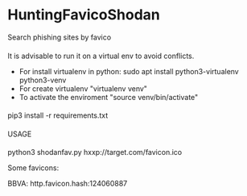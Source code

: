 # HuntingFavicoShodan
Search phishing sites by favico


####
It is advisable to run it on a virtual env to avoid conflicts.
- For install virtualenv in python:  sudo apt install python3-virtualenv python3-venv
- For create virtualenv "virtualenv venv"
- To activate the enviroment "source venv/bin/activate"
####
pip3 install -r requirements.txt



####
USAGE
####

python3 shodanfav.py hxxp://target.com/favicon.ico

Some favicons:

BBVA: http.favicon.hash:124060887